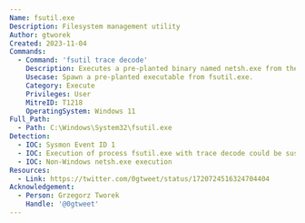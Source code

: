 ```yaml
---
Name: fsutil.exe
Description: Filesystem management utility
Author: gtworek
Created: 2023-11-04
Commands:
  - Command: 'fsutil trace decode'
    Description: Executes a pre-planted binary named netsh.exe from the current directory.
    Usecase: Spawn a pre-planted executable from fsutil.exe.
    Category: Execute
    Privileges: User
    MitreID: T1218
    OperatingSystem: Windows 11
Full_Path:
  - Path: C:\Windows\System32\fsutil.exe
Detection:
  - IOC: Sysmon Event ID 1
  - IOC: Execution of process fsutil.exe with trace decode could be suspicious
  - IOC: Non-Windows netsh.exe execution
Resources:
  - Link: https://twitter.com/0gtweet/status/1720724516324704404
Acknowledgement:
  - Person: Grzegorz Tworek
    Handle: '@0gtweet'
---
```

